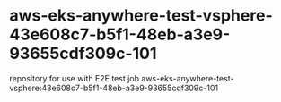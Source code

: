# aws-eks-anywhere-test-vsphere-43e608c7-b5f1-48eb-a3e9-93655cdf309c-101
repository for use with E2E test job aws-eks-anywhere-test-vsphere:43e608c7-b5f1-48eb-a3e9-93655cdf309c-101
